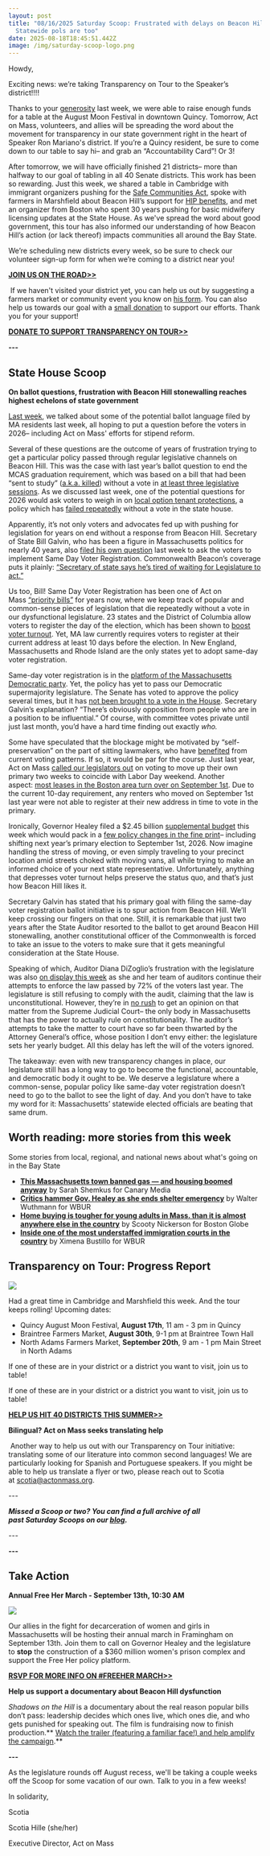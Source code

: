 ```yaml
---
layout: post
title: "08/16/2025 Saturday Scoop: Frustrated with delays on Beacon Hill?
  Statewide pols are too"
date: 2025-08-18T18:45:51.442Z
image: /img/saturday-scoop-logo.png
---
```

Howdy, 

Exciting news: we’re taking Transparency on Tour to the Speaker’s district!!!! 

Thanks to your [generosity](https://click.everyaction.com/k/113454446/563822900/567928180?utm_medium=&nvep=ew0KICAiVGVuYW50VXJpIjogIm5ncHZhbjovL3Zhbi9FQS9FQTAwNy8xLzkwMTUxIiwNCiAgIkRpc3RyaWJ1dGlvblVuaXF1ZUlkIjogIjk0MDM1YmJiLWUwN2EtZjAxMS1iNDgxLTYwNDViZGZlOGU5YyIsDQogICJFbWFpbEFkZHJlc3MiOiAic2NvdGlhLmhpbGxlQGdtYWlsLmNvbSINCn0%3D&hmac=imnv2pOQF8HsPtaLlfSidT43xKUE86saC_washHAb74=&emci=33a38ade-417a-f011-b481-6045bdfe8e9c&emdi=94035bbb-e07a-f011-b481-6045bdfe8e9c&ceid=15186377) last week, we were able to raise enough funds for a table at the August Moon Festival in downtown Quincy. Tomorrow, Act on Mass, volunteers, and allies will be spreading the word about the movement for transparency in our state government right in the heart of Speaker Ron Mariano's district. If you’re a Quincy resident, be sure to come down to our table to say hi– and grab an “Accountability Card”! Or 3! 

After tomorrow, we will have officially finished 21 districts– more than halfway to our goal of tabling in all 40 Senate districts. This work has been so rewarding. Just this week, we shared a table in Cambridge with immigrant organizers pushing for the [Safe Communities Act](https://click.everyaction.com/k/113454447/563822901/672723279?utm_medium=&nvep=ew0KICAiVGVuYW50VXJpIjogIm5ncHZhbjovL3Zhbi9FQS9FQTAwNy8xLzkwMTUxIiwNCiAgIkRpc3RyaWJ1dGlvblVuaXF1ZUlkIjogIjk0MDM1YmJiLWUwN2EtZjAxMS1iNDgxLTYwNDViZGZlOGU5YyIsDQogICJFbWFpbEFkZHJlc3MiOiAic2NvdGlhLmhpbGxlQGdtYWlsLmNvbSINCn0%3D&hmac=imnv2pOQF8HsPtaLlfSidT43xKUE86saC_washHAb74=&emci=33a38ade-417a-f011-b481-6045bdfe8e9c&emdi=94035bbb-e07a-f011-b481-6045bdfe8e9c&ceid=15186377), spoke with farmers in Marshfield about Beacon Hill’s support for [HIP benefits](https://click.everyaction.com/k/113454448/563822902/-1773808333?utm_medium=&nvep=ew0KICAiVGVuYW50VXJpIjogIm5ncHZhbjovL3Zhbi9FQS9FQTAwNy8xLzkwMTUxIiwNCiAgIkRpc3RyaWJ1dGlvblVuaXF1ZUlkIjogIjk0MDM1YmJiLWUwN2EtZjAxMS1iNDgxLTYwNDViZGZlOGU5YyIsDQogICJFbWFpbEFkZHJlc3MiOiAic2NvdGlhLmhpbGxlQGdtYWlsLmNvbSINCn0%3D&hmac=imnv2pOQF8HsPtaLlfSidT43xKUE86saC_washHAb74=&emci=33a38ade-417a-f011-b481-6045bdfe8e9c&emdi=94035bbb-e07a-f011-b481-6045bdfe8e9c&ceid=15186377), and met an organizer from Boston who spent 30 years pushing for basic midwifery licensing updates at the State House. As we've spread the word about good government, this tour has also informed our understanding of how Beacon Hill’s action (or lack thereof) impacts communities all around the Bay State. 

We’re scheduling new districts every week, so be sure to check our volunteer sign-up form for when we’re coming to a district near you!

**[JOIN US ON THE ROAD>>](https://click.everyaction.com/k/113454449/563822903/-720679365?utm_medium=&nvep=ew0KICAiVGVuYW50VXJpIjogIm5ncHZhbjovL3Zhbi9FQS9FQTAwNy8xLzkwMTUxIiwNCiAgIkRpc3RyaWJ1dGlvblVuaXF1ZUlkIjogIjk0MDM1YmJiLWUwN2EtZjAxMS1iNDgxLTYwNDViZGZlOGU5YyIsDQogICJFbWFpbEFkZHJlc3MiOiAic2NvdGlhLmhpbGxlQGdtYWlsLmNvbSINCn0%3D&hmac=imnv2pOQF8HsPtaLlfSidT43xKUE86saC_washHAb74=&emci=33a38ade-417a-f011-b481-6045bdfe8e9c&emdi=94035bbb-e07a-f011-b481-6045bdfe8e9c&ceid=15186377)**

 If we haven't visited your district yet, you can help us out by suggesting a farmers market or community event you know on [his form](https://click.everyaction.com/k/113454450/563822904/1076940564?usp=dialog&utm_medium=&nvep=ew0KICAiVGVuYW50VXJpIjogIm5ncHZhbjovL3Zhbi9FQS9FQTAwNy8xLzkwMTUxIiwNCiAgIkRpc3RyaWJ1dGlvblVuaXF1ZUlkIjogIjk0MDM1YmJiLWUwN2EtZjAxMS1iNDgxLTYwNDViZGZlOGU5YyIsDQogICJFbWFpbEFkZHJlc3MiOiAic2NvdGlhLmhpbGxlQGdtYWlsLmNvbSINCn0%3D&hmac=imnv2pOQF8HsPtaLlfSidT43xKUE86saC_washHAb74=&emci=33a38ade-417a-f011-b481-6045bdfe8e9c&emdi=94035bbb-e07a-f011-b481-6045bdfe8e9c&ceid=15186377). You can also help us towards our goal with a [small donation](https://click.everyaction.com/k/113454451/563822905/567928180?utm_medium=&nvep=ew0KICAiVGVuYW50VXJpIjogIm5ncHZhbjovL3Zhbi9FQS9FQTAwNy8xLzkwMTUxIiwNCiAgIkRpc3RyaWJ1dGlvblVuaXF1ZUlkIjogIjk0MDM1YmJiLWUwN2EtZjAxMS1iNDgxLTYwNDViZGZlOGU5YyIsDQogICJFbWFpbEFkZHJlc3MiOiAic2NvdGlhLmhpbGxlQGdtYWlsLmNvbSINCn0%3D&hmac=imnv2pOQF8HsPtaLlfSidT43xKUE86saC_washHAb74=&emci=33a38ade-417a-f011-b481-6045bdfe8e9c&emdi=94035bbb-e07a-f011-b481-6045bdfe8e9c&ceid=15186377) to support our efforts. Thank you for your support! 

**[DONATE TO SUPPORT TRANSPARENCY ON TOUR>>](https://click.everyaction.com/k/113454452/563822906/567928180?utm_medium=&nvep=ew0KICAiVGVuYW50VXJpIjogIm5ncHZhbjovL3Zhbi9FQS9FQTAwNy8xLzkwMTUxIiwNCiAgIkRpc3RyaWJ1dGlvblVuaXF1ZUlkIjogIjk0MDM1YmJiLWUwN2EtZjAxMS1iNDgxLTYwNDViZGZlOGU5YyIsDQogICJFbWFpbEFkZHJlc3MiOiAic2NvdGlhLmhpbGxlQGdtYWlsLmNvbSINCn0%3D&hmac=imnv2pOQF8HsPtaLlfSidT43xKUE86saC_washHAb74=&emci=33a38ade-417a-f011-b481-6045bdfe8e9c&emdi=94035bbb-e07a-f011-b481-6045bdfe8e9c&ceid=15186377)**

**\---**

## **State House Scoop**

**On ballot questions, frustration with Beacon Hill stonewalling reaches highest echelons of state government** 

[Last week](https://click.everyaction.com/k/113454453/563822907/1435818257?utm_medium=&nvep=ew0KICAiVGVuYW50VXJpIjogIm5ncHZhbjovL3Zhbi9FQS9FQTAwNy8xLzkwMTUxIiwNCiAgIkRpc3RyaWJ1dGlvblVuaXF1ZUlkIjogIjk0MDM1YmJiLWUwN2EtZjAxMS1iNDgxLTYwNDViZGZlOGU5YyIsDQogICJFbWFpbEFkZHJlc3MiOiAic2NvdGlhLmhpbGxlQGdtYWlsLmNvbSINCn0%3D&hmac=imnv2pOQF8HsPtaLlfSidT43xKUE86saC_washHAb74=&emci=33a38ade-417a-f011-b481-6045bdfe8e9c&emdi=94035bbb-e07a-f011-b481-6045bdfe8e9c&ceid=15186377), we talked about some of the potential ballot language filed by MA residents last week, all hoping to put a question before the voters in 2026– including Act on Mass' efforts for stipend reform. 

Several of these questions are the outcome of years of frustration trying to get a particular policy passed through regular legislative channels on Beacon Hill. This was the case with last year’s ballot question to end the MCAS graduation requirement, which was based on a bill that had been “sent to study” ([a.k.a. killed](https://click.everyaction.com/k/113454454/563822908/409071459?utm_medium=&nvep=ew0KICAiVGVuYW50VXJpIjogIm5ncHZhbjovL3Zhbi9FQS9FQTAwNy8xLzkwMTUxIiwNCiAgIkRpc3RyaWJ1dGlvblVuaXF1ZUlkIjogIjk0MDM1YmJiLWUwN2EtZjAxMS1iNDgxLTYwNDViZGZlOGU5YyIsDQogICJFbWFpbEFkZHJlc3MiOiAic2NvdGlhLmhpbGxlQGdtYWlsLmNvbSINCn0%3D&hmac=imnv2pOQF8HsPtaLlfSidT43xKUE86saC_washHAb74=&emci=33a38ade-417a-f011-b481-6045bdfe8e9c&emdi=94035bbb-e07a-f011-b481-6045bdfe8e9c&ceid=15186377)) without a vote in [at least three legislative sessions](https://click.everyaction.com/k/113454455/563822909/-334918328?utm_medium=&nvep=ew0KICAiVGVuYW50VXJpIjogIm5ncHZhbjovL3Zhbi9FQS9FQTAwNy8xLzkwMTUxIiwNCiAgIkRpc3RyaWJ1dGlvblVuaXF1ZUlkIjogIjk0MDM1YmJiLWUwN2EtZjAxMS1iNDgxLTYwNDViZGZlOGU5YyIsDQogICJFbWFpbEFkZHJlc3MiOiAic2NvdGlhLmhpbGxlQGdtYWlsLmNvbSINCn0%3D&hmac=imnv2pOQF8HsPtaLlfSidT43xKUE86saC_washHAb74=&emci=33a38ade-417a-f011-b481-6045bdfe8e9c&emdi=94035bbb-e07a-f011-b481-6045bdfe8e9c&ceid=15186377). As we discussed last week, one of the potential questions for 2026 would ask voters to weigh in on [local option tenant protections](https://click.everyaction.com/k/113454456/563822910/1435818257?utm_medium=&nvep=ew0KICAiVGVuYW50VXJpIjogIm5ncHZhbjovL3Zhbi9FQS9FQTAwNy8xLzkwMTUxIiwNCiAgIkRpc3RyaWJ1dGlvblVuaXF1ZUlkIjogIjk0MDM1YmJiLWUwN2EtZjAxMS1iNDgxLTYwNDViZGZlOGU5YyIsDQogICJFbWFpbEFkZHJlc3MiOiAic2NvdGlhLmhpbGxlQGdtYWlsLmNvbSINCn0%3D&hmac=imnv2pOQF8HsPtaLlfSidT43xKUE86saC_washHAb74=&emci=33a38ade-417a-f011-b481-6045bdfe8e9c&emdi=94035bbb-e07a-f011-b481-6045bdfe8e9c&ceid=15186377), a policy which has [failed repeatedly](https://click.everyaction.com/k/113454457/563822911/77836816?utm_medium=&nvep=ew0KICAiVGVuYW50VXJpIjogIm5ncHZhbjovL3Zhbi9FQS9FQTAwNy8xLzkwMTUxIiwNCiAgIkRpc3RyaWJ1dGlvblVuaXF1ZUlkIjogIjk0MDM1YmJiLWUwN2EtZjAxMS1iNDgxLTYwNDViZGZlOGU5YyIsDQogICJFbWFpbEFkZHJlc3MiOiAic2NvdGlhLmhpbGxlQGdtYWlsLmNvbSINCn0%3D&hmac=imnv2pOQF8HsPtaLlfSidT43xKUE86saC_washHAb74=&emci=33a38ade-417a-f011-b481-6045bdfe8e9c&emdi=94035bbb-e07a-f011-b481-6045bdfe8e9c&ceid=15186377) without a vote in the state house. 

Apparently, it’s not only voters and advocates fed up with pushing for legislation for years on end without a response from Beacon Hill. Secretary of State Bill Galvin, who has been a figure in Massachusetts politics for nearly 40 years, also [filed his own question](https://click.everyaction.com/k/113454458/563822912/670206819?utm_medium=email&utm_campaign=DL%2008-13-25&utm_source=ActiveCampaign&&nvep=ew0KICAiVGVuYW50VXJpIjogIm5ncHZhbjovL3Zhbi9FQS9FQTAwNy8xLzkwMTUxIiwNCiAgIkRpc3RyaWJ1dGlvblVuaXF1ZUlkIjogIjk0MDM1YmJiLWUwN2EtZjAxMS1iNDgxLTYwNDViZGZlOGU5YyIsDQogICJFbWFpbEFkZHJlc3MiOiAic2NvdGlhLmhpbGxlQGdtYWlsLmNvbSINCn0%3D&hmac=imnv2pOQF8HsPtaLlfSidT43xKUE86saC_washHAb74=&emci=33a38ade-417a-f011-b481-6045bdfe8e9c&emdi=94035bbb-e07a-f011-b481-6045bdfe8e9c&ceid=15186377) last week to ask the voters to implement Same Day Voter Registration. Commonwealth Beacon’s coverage puts it plainly: [“Secretary of state says he’s tired of waiting for Legislature to act.”](https://click.everyaction.com/k/113454459/563822913/670206819?utm_medium=email&utm_campaign=DL%2008-13-25&utm_source=ActiveCampaign&&nvep=ew0KICAiVGVuYW50VXJpIjogIm5ncHZhbjovL3Zhbi9FQS9FQTAwNy8xLzkwMTUxIiwNCiAgIkRpc3RyaWJ1dGlvblVuaXF1ZUlkIjogIjk0MDM1YmJiLWUwN2EtZjAxMS1iNDgxLTYwNDViZGZlOGU5YyIsDQogICJFbWFpbEFkZHJlc3MiOiAic2NvdGlhLmhpbGxlQGdtYWlsLmNvbSINCn0%3D&hmac=imnv2pOQF8HsPtaLlfSidT43xKUE86saC_washHAb74=&emci=33a38ade-417a-f011-b481-6045bdfe8e9c&emdi=94035bbb-e07a-f011-b481-6045bdfe8e9c&ceid=15186377) 

Us too, Bill! Same Day Voter Registration has been one of Act on Mass [“priority bills”](https://click.everyaction.com/k/113454460/563822914/692607977?utm_medium=&nvep=ew0KICAiVGVuYW50VXJpIjogIm5ncHZhbjovL3Zhbi9FQS9FQTAwNy8xLzkwMTUxIiwNCiAgIkRpc3RyaWJ1dGlvblVuaXF1ZUlkIjogIjk0MDM1YmJiLWUwN2EtZjAxMS1iNDgxLTYwNDViZGZlOGU5YyIsDQogICJFbWFpbEFkZHJlc3MiOiAic2NvdGlhLmhpbGxlQGdtYWlsLmNvbSINCn0%3D&hmac=imnv2pOQF8HsPtaLlfSidT43xKUE86saC_washHAb74=&emci=33a38ade-417a-f011-b481-6045bdfe8e9c&emdi=94035bbb-e07a-f011-b481-6045bdfe8e9c&ceid=15186377) for years now, where we keep track of popular and common-sense pieces of legislation that die repeatedly without a vote in our dysfunctional legislature. 23 states and the District of Columbia allow voters to register the day of the election, which has been shown to [boost voter turnout](https://click.everyaction.com/k/113454461/563822915/-1271115806?utm_medium=&nvep=ew0KICAiVGVuYW50VXJpIjogIm5ncHZhbjovL3Zhbi9FQS9FQTAwNy8xLzkwMTUxIiwNCiAgIkRpc3RyaWJ1dGlvblVuaXF1ZUlkIjogIjk0MDM1YmJiLWUwN2EtZjAxMS1iNDgxLTYwNDViZGZlOGU5YyIsDQogICJFbWFpbEFkZHJlc3MiOiAic2NvdGlhLmhpbGxlQGdtYWlsLmNvbSINCn0%3D&hmac=imnv2pOQF8HsPtaLlfSidT43xKUE86saC_washHAb74=&emci=33a38ade-417a-f011-b481-6045bdfe8e9c&emdi=94035bbb-e07a-f011-b481-6045bdfe8e9c&ceid=15186377). Yet, MA law currently requires voters to register at their current address at least 10 days before the election. In New England, Massachusetts and Rhode Island are the only states yet to adopt same-day voter registration. 

Same-day voter registration is in the [platform of the Massachusetts Democratic party](https://click.everyaction.com/k/113454462/563822916/860444016?utm_medium=&nvep=ew0KICAiVGVuYW50VXJpIjogIm5ncHZhbjovL3Zhbi9FQS9FQTAwNy8xLzkwMTUxIiwNCiAgIkRpc3RyaWJ1dGlvblVuaXF1ZUlkIjogIjk0MDM1YmJiLWUwN2EtZjAxMS1iNDgxLTYwNDViZGZlOGU5YyIsDQogICJFbWFpbEFkZHJlc3MiOiAic2NvdGlhLmhpbGxlQGdtYWlsLmNvbSINCn0%3D&hmac=imnv2pOQF8HsPtaLlfSidT43xKUE86saC_washHAb74=&emci=33a38ade-417a-f011-b481-6045bdfe8e9c&emdi=94035bbb-e07a-f011-b481-6045bdfe8e9c&ceid=15186377). Yet, the policy has yet to pass our Democratic supermajority legislature. The Senate has voted to approve the policy several times, but it has [not been brought to a vote in the House](https://click.everyaction.com/k/113454463/563822917/670206819?utm_medium=email&utm_campaign=DL%2008-13-25&utm_source=ActiveCampaign&&nvep=ew0KICAiVGVuYW50VXJpIjogIm5ncHZhbjovL3Zhbi9FQS9FQTAwNy8xLzkwMTUxIiwNCiAgIkRpc3RyaWJ1dGlvblVuaXF1ZUlkIjogIjk0MDM1YmJiLWUwN2EtZjAxMS1iNDgxLTYwNDViZGZlOGU5YyIsDQogICJFbWFpbEFkZHJlc3MiOiAic2NvdGlhLmhpbGxlQGdtYWlsLmNvbSINCn0%3D&hmac=imnv2pOQF8HsPtaLlfSidT43xKUE86saC_washHAb74=&emci=33a38ade-417a-f011-b481-6045bdfe8e9c&emdi=94035bbb-e07a-f011-b481-6045bdfe8e9c&ceid=15186377). Secretary Galvin’s explanation? “There’s obviously opposition from people who are in a position to be influential.” Of course, with committee votes private until just last month, you’d have a hard time finding out exactly *who.*  

Some have speculated that the blockage might be motivated by “self-preservation” on the part of sitting lawmakers, who have [benefited](https://click.everyaction.com/k/113454464/563822918/670206819?utm_medium=email&utm_campaign=DL%2008-13-25&utm_source=ActiveCampaign&&nvep=ew0KICAiVGVuYW50VXJpIjogIm5ncHZhbjovL3Zhbi9FQS9FQTAwNy8xLzkwMTUxIiwNCiAgIkRpc3RyaWJ1dGlvblVuaXF1ZUlkIjogIjk0MDM1YmJiLWUwN2EtZjAxMS1iNDgxLTYwNDViZGZlOGU5YyIsDQogICJFbWFpbEFkZHJlc3MiOiAic2NvdGlhLmhpbGxlQGdtYWlsLmNvbSINCn0%3D&hmac=imnv2pOQF8HsPtaLlfSidT43xKUE86saC_washHAb74=&emci=33a38ade-417a-f011-b481-6045bdfe8e9c&emdi=94035bbb-e07a-f011-b481-6045bdfe8e9c&ceid=15186377) from current voting patterns. If so, it would be par for the course. Just last year, Act on Mass [called our legislators out](https://click.everyaction.com/k/113454465/563822919/-28268084?utm_medium=&nvep=ew0KICAiVGVuYW50VXJpIjogIm5ncHZhbjovL3Zhbi9FQS9FQTAwNy8xLzkwMTUxIiwNCiAgIkRpc3RyaWJ1dGlvblVuaXF1ZUlkIjogIjk0MDM1YmJiLWUwN2EtZjAxMS1iNDgxLTYwNDViZGZlOGU5YyIsDQogICJFbWFpbEFkZHJlc3MiOiAic2NvdGlhLmhpbGxlQGdtYWlsLmNvbSINCn0%3D&hmac=imnv2pOQF8HsPtaLlfSidT43xKUE86saC_washHAb74=&emci=33a38ade-417a-f011-b481-6045bdfe8e9c&emdi=94035bbb-e07a-f011-b481-6045bdfe8e9c&ceid=15186377) on voting to move up their own primary two weeks to coincide with Labor Day weekend. Another aspect: [most leases in the Boston area turn over on September 1st](https://click.everyaction.com/k/113454466/563822920/2059030571?utm_medium=&nvep=ew0KICAiVGVuYW50VXJpIjogIm5ncHZhbjovL3Zhbi9FQS9FQTAwNy8xLzkwMTUxIiwNCiAgIkRpc3RyaWJ1dGlvblVuaXF1ZUlkIjogIjk0MDM1YmJiLWUwN2EtZjAxMS1iNDgxLTYwNDViZGZlOGU5YyIsDQogICJFbWFpbEFkZHJlc3MiOiAic2NvdGlhLmhpbGxlQGdtYWlsLmNvbSINCn0%3D&hmac=imnv2pOQF8HsPtaLlfSidT43xKUE86saC_washHAb74=&emci=33a38ade-417a-f011-b481-6045bdfe8e9c&emdi=94035bbb-e07a-f011-b481-6045bdfe8e9c&ceid=15186377). Due to the current 10-day requirement, any renters who moved on September 1st last year were not able to register at their new address in time to vote in the primary. 

Ironically, Governor Healey filed a $2.45 billion [supplemental budget](https://click.everyaction.com/k/113454467/563822921/-1410058816?img_index=1&utm_medium=&nvep=ew0KICAiVGVuYW50VXJpIjogIm5ncHZhbjovL3Zhbi9FQS9FQTAwNy8xLzkwMTUxIiwNCiAgIkRpc3RyaWJ1dGlvblVuaXF1ZUlkIjogIjk0MDM1YmJiLWUwN2EtZjAxMS1iNDgxLTYwNDViZGZlOGU5YyIsDQogICJFbWFpbEFkZHJlc3MiOiAic2NvdGlhLmhpbGxlQGdtYWlsLmNvbSINCn0%3D&hmac=imnv2pOQF8HsPtaLlfSidT43xKUE86saC_washHAb74=&emci=33a38ade-417a-f011-b481-6045bdfe8e9c&emdi=94035bbb-e07a-f011-b481-6045bdfe8e9c&ceid=15186377) this week which would pack in a [few policy changes in the fine print](https://click.everyaction.com/k/113454468/563822922/424121354?utm_medium=&nvep=ew0KICAiVGVuYW50VXJpIjogIm5ncHZhbjovL3Zhbi9FQS9FQTAwNy8xLzkwMTUxIiwNCiAgIkRpc3RyaWJ1dGlvblVuaXF1ZUlkIjogIjk0MDM1YmJiLWUwN2EtZjAxMS1iNDgxLTYwNDViZGZlOGU5YyIsDQogICJFbWFpbEFkZHJlc3MiOiAic2NvdGlhLmhpbGxlQGdtYWlsLmNvbSINCn0%3D&hmac=imnv2pOQF8HsPtaLlfSidT43xKUE86saC_washHAb74=&emci=33a38ade-417a-f011-b481-6045bdfe8e9c&emdi=94035bbb-e07a-f011-b481-6045bdfe8e9c&ceid=15186377)– including shifting next year’s primary election to September 1st, 2026. Now imagine handling the stress of moving, or even simply traveling to your precinct location amid streets choked with moving vans, all while trying to make an informed choice of your next state representative. Unfortunately, anything that depresses voter turnout helps preserve the status quo, and that’s just how Beacon Hill likes it. 

Secretary Galvin has stated that his primary goal with filing the same-day voter registration ballot initiative is to spur action from Beacon Hill. We’ll keep crossing our fingers on that one. Still, it is remarkable that just two years after the State Auditor resorted to the ballot to get around Beacon Hill stonewalling, another constitutional officer of the Commonwealth is forced to take an issue to the voters to make sure that it gets meaningful consideration at the State House. 

Speaking of which, Auditor Diana DiZoglio’s frustration with the legislature was also [on display this week](https://click.everyaction.com/k/113454469/563822923/-1501672172?utm_medium=&nvep=ew0KICAiVGVuYW50VXJpIjogIm5ncHZhbjovL3Zhbi9FQS9FQTAwNy8xLzkwMTUxIiwNCiAgIkRpc3RyaWJ1dGlvblVuaXF1ZUlkIjogIjk0MDM1YmJiLWUwN2EtZjAxMS1iNDgxLTYwNDViZGZlOGU5YyIsDQogICJFbWFpbEFkZHJlc3MiOiAic2NvdGlhLmhpbGxlQGdtYWlsLmNvbSINCn0%3D&hmac=imnv2pOQF8HsPtaLlfSidT43xKUE86saC_washHAb74=&emci=33a38ade-417a-f011-b481-6045bdfe8e9c&emdi=94035bbb-e07a-f011-b481-6045bdfe8e9c&ceid=15186377) as she and her team of auditors continue their attempts to enforce the law passed by 72% of the voters last year. The legislature is still refusing to comply with the audit, claiming that the law is unconstitutional. However, they’re in [no rush](https://click.everyaction.com/k/113454470/563822924/431867421?utm_medium=&nvep=ew0KICAiVGVuYW50VXJpIjogIm5ncHZhbjovL3Zhbi9FQS9FQTAwNy8xLzkwMTUxIiwNCiAgIkRpc3RyaWJ1dGlvblVuaXF1ZUlkIjogIjk0MDM1YmJiLWUwN2EtZjAxMS1iNDgxLTYwNDViZGZlOGU5YyIsDQogICJFbWFpbEFkZHJlc3MiOiAic2NvdGlhLmhpbGxlQGdtYWlsLmNvbSINCn0%3D&hmac=imnv2pOQF8HsPtaLlfSidT43xKUE86saC_washHAb74=&emci=33a38ade-417a-f011-b481-6045bdfe8e9c&emdi=94035bbb-e07a-f011-b481-6045bdfe8e9c&ceid=15186377) to get an opinion on that matter from the Supreme Judicial Court– the only body in Massachusetts that has the power to actually rule on constitutionality. The auditor’s attempts to take the matter to court have so far been thwarted by the Attorney General’s office, whose position I don’t envy either: the legislature sets her yearly budget. All this delay has left the will of the voters ignored. 

The takeaway: even with new transparency changes in place, our legislature still has a long way to go to become the functional, accountable, and democratic body it ought to be. We deserve a legislature where a common-sense, popular policy like same-day voter registration doesn’t need to go to the ballot to see the light of day. And you don’t have to take my word for it: Massachusetts’ statewide elected officials are beating that same drum.

## **Worth reading: more stories from this week**

Some stories from local, regional, and national news about what's going on in the Bay State

* **[This Massachusetts town banned gas — and housing boomed anyway](https://click.everyaction.com/k/113454471/563822925/1629508391?utm_medium=&nvep=ew0KICAiVGVuYW50VXJpIjogIm5ncHZhbjovL3Zhbi9FQS9FQTAwNy8xLzkwMTUxIiwNCiAgIkRpc3RyaWJ1dGlvblVuaXF1ZUlkIjogIjk0MDM1YmJiLWUwN2EtZjAxMS1iNDgxLTYwNDViZGZlOGU5YyIsDQogICJFbWFpbEFkZHJlc3MiOiAic2NvdGlhLmhpbGxlQGdtYWlsLmNvbSINCn0%3D&hmac=imnv2pOQF8HsPtaLlfSidT43xKUE86saC_washHAb74=&emci=33a38ade-417a-f011-b481-6045bdfe8e9c&emdi=94035bbb-e07a-f011-b481-6045bdfe8e9c&ceid=15186377)** by Sarah Shemkus for Canary Media
* **[Critics hammer Gov. Healey as she ends shelter emergency](https://click.everyaction.com/k/113454472/563822926/835978784?utm_medium=&nvep=ew0KICAiVGVuYW50VXJpIjogIm5ncHZhbjovL3Zhbi9FQS9FQTAwNy8xLzkwMTUxIiwNCiAgIkRpc3RyaWJ1dGlvblVuaXF1ZUlkIjogIjk0MDM1YmJiLWUwN2EtZjAxMS1iNDgxLTYwNDViZGZlOGU5YyIsDQogICJFbWFpbEFkZHJlc3MiOiAic2NvdGlhLmhpbGxlQGdtYWlsLmNvbSINCn0%3D&hmac=imnv2pOQF8HsPtaLlfSidT43xKUE86saC_washHAb74=&emci=33a38ade-417a-f011-b481-6045bdfe8e9c&emdi=94035bbb-e07a-f011-b481-6045bdfe8e9c&ceid=15186377)** by Walter Wuthmann for WBUR 
* **[Home buying is tougher for young adults in Mass. than it is almost anywhere else in the country](https://click.everyaction.com/k/113454473/563822927/1534450674?utm_medium=email&utm_campaign=DL%2008-13-25&utm_source=ActiveCampaign&&nvep=ew0KICAiVGVuYW50VXJpIjogIm5ncHZhbjovL3Zhbi9FQS9FQTAwNy8xLzkwMTUxIiwNCiAgIkRpc3RyaWJ1dGlvblVuaXF1ZUlkIjogIjk0MDM1YmJiLWUwN2EtZjAxMS1iNDgxLTYwNDViZGZlOGU5YyIsDQogICJFbWFpbEFkZHJlc3MiOiAic2NvdGlhLmhpbGxlQGdtYWlsLmNvbSINCn0%3D&hmac=imnv2pOQF8HsPtaLlfSidT43xKUE86saC_washHAb74=&emci=33a38ade-417a-f011-b481-6045bdfe8e9c&emdi=94035bbb-e07a-f011-b481-6045bdfe8e9c&ceid=15186377)** by Scooty Nickerson for Boston Globe
* **[Inside one of the most understaffed immigration courts in the country](https://click.everyaction.com/k/113454474/563822928/-355298674?utm_medium=email&utm_campaign=DL%2008-13-25&utm_source=ActiveCampaign&&nvep=ew0KICAiVGVuYW50VXJpIjogIm5ncHZhbjovL3Zhbi9FQS9FQTAwNy8xLzkwMTUxIiwNCiAgIkRpc3RyaWJ1dGlvblVuaXF1ZUlkIjogIjk0MDM1YmJiLWUwN2EtZjAxMS1iNDgxLTYwNDViZGZlOGU5YyIsDQogICJFbWFpbEFkZHJlc3MiOiAic2NvdGlhLmhpbGxlQGdtYWlsLmNvbSINCn0%3D&hmac=imnv2pOQF8HsPtaLlfSidT43xKUE86saC_washHAb74=&emci=33a38ade-417a-f011-b481-6045bdfe8e9c&emdi=94035bbb-e07a-f011-b481-6045bdfe8e9c&ceid=15186377)** by Ximena Bustillo for WBUR

## **Transparency on Tour: Progress Report**

![](/img/15.png)

Had a great time in Cambridge and Marshfield this week. And the tour keeps rolling! Upcoming dates: 

* Quincy August Moon Festival, **August 17th**, 11 am - 3 pm in Quincy
* Braintree Farmers Market, **August 30th**, 9-1 pm at Braintree Town Hall
* North Adams Farmers Market, **September 20th**, 9 am - 1 pm Main Street in North Adams

If one of these are in your district or a district you want to visit, join us to table!

If one of these are in your district or a district you want to visit, join us to table!

**[HELP US HIT 40 DISTRICTS THIS SUMMER>>](https://click.everyaction.com/k/110490005/554503061/1893522956?utm_medium=&nvep=ew0KICAiVGVuYW50VXJpIjogIm5ncHZhbjovL3Zhbi9FQS9FQTAwNy8xLzkwMTUxIiwNCiAgIkRpc3RyaWJ1dGlvblVuaXF1ZUlkIjogImYxZDY1ODExLWZmNTQtZjAxMS04ZjdjLTYwNDViZGZlOGU5YyIsDQogICJFbWFpbEFkZHJlc3MiOiAic3lkbmV5bW1hc2NvbGxAZ21haWwuY29tIg0KfQ%3D%3D&hmac=0W1FNoI7tcyJLhSRlggkG-N_eO23LwN6HL-RdoqMq2w=&emci=c6d2a01f-ed54-f011-8f7c-6045bdfe8e9c&emdi=f1d65811-ff54-f011-8f7c-6045bdfe8e9c&ceid=32609417)**

**Bilingual? Act on Mass seeks translating help** 

 Another way to help us out with our Transparency on Tour initiative: translating some of our literature into common second languages! We are particularly looking for Spanish and Portuguese speakers. If you might be able to help us translate a flyer or two, please reach out to Scotia at [scotia@actonmass.org](mailto:scotia@actonmass.org). 

\---

***Missed a Scoop or two? You can find a full archive of all past Saturday Scoops on our [blog](https://click.everyaction.com/k/110490006/554503062/1764766515?utm_medium=&nvep=ew0KICAiVGVuYW50VXJpIjogIm5ncHZhbjovL3Zhbi9FQS9FQTAwNy8xLzkwMTUxIiwNCiAgIkRpc3RyaWJ1dGlvblVuaXF1ZUlkIjogImYxZDY1ODExLWZmNTQtZjAxMS04ZjdjLTYwNDViZGZlOGU5YyIsDQogICJFbWFpbEFkZHJlc3MiOiAic3lkbmV5bW1hc2NvbGxAZ21haWwuY29tIg0KfQ%3D%3D&hmac=0W1FNoI7tcyJLhSRlggkG-N_eO23LwN6HL-RdoqMq2w=&emci=c6d2a01f-ed54-f011-8f7c-6045bdfe8e9c&emdi=f1d65811-ff54-f011-8f7c-6045bdfe8e9c&ceid=32609417).***

*\---*

**\---**

## **Take Action**

**Annual Free Her March - September 13th, 10:30 AM**

![](/img/screenshot-2025-08-16-at-4.20.39 pm.png)

Our allies in the fight for decarceration of women and girls in Massachusetts will be hosting their annual march in Framingham on September 13th. Join them to call on Governor Healey and the legislature to **stop** the construction of a $360 million women's prison complex and support the Free Her policy platform. 

**[RSVP FOR MORE INFO ON #FREEHER MARCH>>](https://click.everyaction.com/k/113454478/563822932/1611469821?utm_medium=&nvep=ew0KICAiVGVuYW50VXJpIjogIm5ncHZhbjovL3Zhbi9FQS9FQTAwNy8xLzkwMTUxIiwNCiAgIkRpc3RyaWJ1dGlvblVuaXF1ZUlkIjogIjk0MDM1YmJiLWUwN2EtZjAxMS1iNDgxLTYwNDViZGZlOGU5YyIsDQogICJFbWFpbEFkZHJlc3MiOiAic2NvdGlhLmhpbGxlQGdtYWlsLmNvbSINCn0%3D&hmac=imnv2pOQF8HsPtaLlfSidT43xKUE86saC_washHAb74=&emci=33a38ade-417a-f011-b481-6045bdfe8e9c&emdi=94035bbb-e07a-f011-b481-6045bdfe8e9c&ceid=15186377)**

**Help us support a documentary about Beacon Hill dysfunction**

*Shadows on the Hill* is a documentary about the real reason popular bills don’t pass: leadership decides which ones live, which ones die, and who gets punished for speaking out. The film is fundraising now to finish production.** [Watch the trailer (featuring a familiar face!) and help amplify the campaign](https://click.everyaction.com/k/112643857/561181495/916648299?utm_medium=&nvep=ew0KICAiVGVuYW50VXJpIjogIm5ncHZhbjovL3Zhbi9FQS9FQTAwNy8xLzkwMTUxIiwNCiAgIkRpc3RyaWJ1dGlvblVuaXF1ZUlkIjogImMzM2I3ZDBlLTYxNzAtZjAxMS04ZGM5LTYwNDViZGE5ZDk2YiIsDQogICJFbWFpbEFkZHJlc3MiOiAic2NvdGlhLmhpbGxlQGdtYWlsLmNvbSINCn0%3D&hmac=gY-OTYR35T145gg-kQFhYRnPmx9ScNXwXx0gW4usNTA=&emci=ee479229-1e6f-f011-8dc9-6045bda9d96b&emdi=c33b7d0e-6170-f011-8dc9-6045bda9d96b&ceid=15186377).** 

**\---**

As the legislature rounds off August recess, we'll be taking a couple weeks off the Scoop for some vacation of our own. Talk to you in a few weeks! 

In solidarity,

Scotia

Scotia Hille (she/her)

Executive Director, Act on Mass
